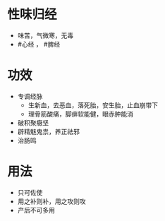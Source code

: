 # 性味归经
- 味苦，气微寒，无毒
- #心经 ， #脾经 
# 功效
- 专调经脉
    - 生新血，去恶血，落死胎，安生胎，止血崩带下
    - 理骨筋酸痛，脚痹软能健，眼赤肿能消
 - 破积聚癥坚
 - 辟精魅鬼祟，养正祛邪
 - 治肠鸣
# 用法
- 只可佐使
- 用之补则补，用之攻则攻
- 产后不可多用